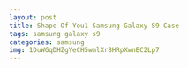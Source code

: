 ```yaml
---
layout: post
title: Shape Of You1 Samsung Galaxy S9 Case
tags: samsung galaxy s9
categories: samsung
img: 1DuWGqDHZgYeCH5wmlXr8HRpXwnEC2Lp7
---
```

